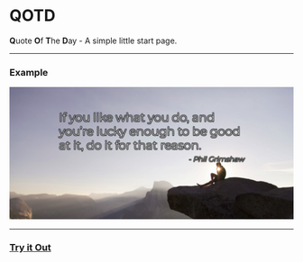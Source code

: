 # QOTD
**Q**uote **O**f **T**he **D**ay - A simple little start page.

---

### Example
![](docs/example.png)

---

### [Try it Out](https://bc1392.github.io/qotd)
